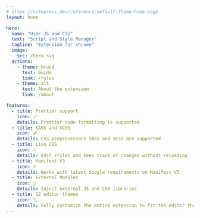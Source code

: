 ```yaml
---
# https://vitepress.dev/reference/default-theme-home-page
layout: home

hero:
  name: "User JS and CSS"
  text: "Script and Style Manager"
  tagline: "Extension for chrome"
  image:
    src: /hero.svg
  actions:
    - theme: brand
      text: Guide
      link: /rules
    - theme: alt
      text: About the extension
      link: /about

features:
  - title: Prettier support
    icon: 🪄
    details: Prettier code formatting is supported
  - title: SASS and SCSS
    icon: 🖌️
    details: CSS preprocessors SASS and SCSS are supported
  - title: Live CSS
    icon: ✨
    details: Edit styles and keep track of changes without reloading
  - title: Manifest V3
    icon: 🔥
    details: Works with latest Google requirements on Manifest V3
  - title: External Modules
    icon: 🧩
    details: Inject external JS and CSS libraries
  - title: 12 editor themes
    icon: 🏷️
    details: Fully customize the entire extension to fit the editor theme
---
```

